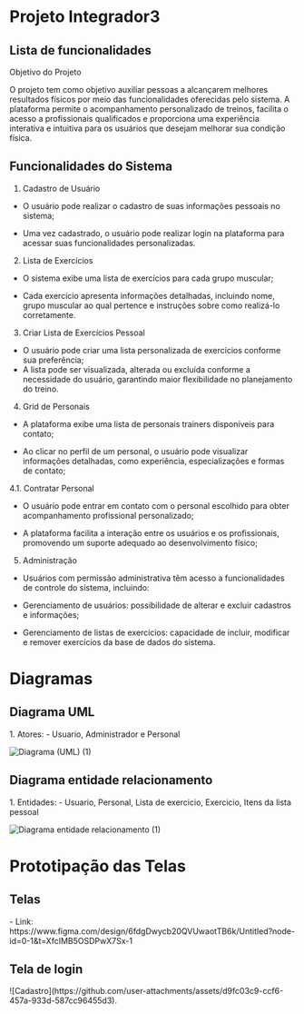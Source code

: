 # Projeto Integrador3

<h2>Lista de funcionalidades</h2>

Objetivo do Projeto

O projeto tem como objetivo auxiliar pessoas a alcançarem melhores resultados físicos por meio das funcionalidades oferecidas pelo sistema. A plataforma permite o acompanhamento personalizado de treinos, facilita o acesso a profissionais qualificados e proporciona uma experiência interativa e intuitiva para os usuários que desejam melhorar sua condição física.

<h2>Funcionalidades do Sistema</h2>

1. Cadastro de Usuário

- O usuário pode realizar o cadastro de suas informações pessoais no sistema;

- Uma vez cadastrado, o usuário pode realizar login na plataforma para acessar suas funcionalidades personalizadas.

2. Lista de Exercícios

- O sistema exibe uma lista de exercícios para cada grupo muscular;

- Cada exercício apresenta informações detalhadas, incluindo nome, grupo muscular ao qual pertence e instruções sobre como realizá-lo corretamente.

3. Criar Lista de Exercícios Pessoal

- O usuário pode criar uma lista personalizada de exercícios conforme sua preferência;
- A lista pode ser visualizada, alterada ou excluída conforme a necessidade do usuário, garantindo maior flexibilidade no planejamento do treino.

4. Grid de Personais

- A plataforma exibe uma lista de personais trainers disponíveis para contato;

- Ao clicar no perfil de um personal, o usuário pode visualizar informações detalhadas, como experiência, especializações e formas de contato;

4.1. Contratar Personal

- O usuário pode entrar em contato com o personal escolhido para obter acompanhamento profissional personalizado;

- A plataforma facilita a interação entre os usuários e os profissionais, promovendo um suporte adequado ao desenvolvimento físico;

5. Administração

- Usuários com permissão administrativa têm acesso a funcionalidades de controle do sistema, incluindo:
- Gerenciamento de usuários: possibilidade de alterar e excluir cadastros e informações;

- Gerenciamento de listas de exercícios: capacidade de incluir, modificar e remover exercícios da base de dados do sistema.

# Diagramas
<h2>Diagrama UML</h2>
1. Atores:
- Usuario, Administrador e Personal

![Diagrama (UML) (1)](https://github.com/user-attachments/assets/317b90b6-1d4c-4153-a28e-5460a6fcb43f)

<h2>Diagrama entidade relacionamento</h2>
1. Entidades:
- Usuario, Personal, Lista de exercicio, Exercicio, Itens da lista pessoal

![Diagrama entidade relacionamento (1)](https://github.com/user-attachments/assets/a0f39a48-af74-436f-a144-dd9d89ba6dc5)

# Prototipação das Telas
<h2>Telas</h2>
- Link: https://www.figma.com/design/6fdgDwycb20QVUwaotTB6k/Untitled?node-id=0-1&t=XfcIMB5OSDPwX7Sx-1

<h2>Tela de login</h2>
![Cadastro](https://github.com/user-attachments/assets/d9fc03c9-ccf6-457a-933d-587cc96455d3).



